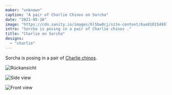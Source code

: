 ```yaml
---
maker: "unknown"
caption: "A pair of Charlie Chinos on Sorcha"
date: "2021-05-16"
image: "https://cdn.sanity.io/images/hl5bw8cj/site-content/6aa91015d49712d1b56cdb3d6d56d04d372f2fab-2000x1331.jpg"
intro: "Sorcha is posing in a pair of Charlie chinos ."
title: "Charlie on Sorcha"
designs:
  - "charlie"
---
```


Sorcha is posing in a pair of [Charlie chinos](/designs/charlie/).

![Rückansicht](https://posts.freesewing.org/uploads/charlie_on_sorcha_back_0ce0ffb9bb.jpg "Rückansicht")

![Side view](https://posts.freesewing.org/uploads/charlie_on_sorcha_side_736bec4f5a.jpg "Side view")

![Front view](https://posts.freesewing.org/uploads/charlie_on_sorcha_front_a415cd7031.jpg "Front view")

